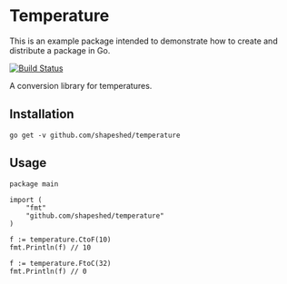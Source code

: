 # Temperature

This is an example package intended to demonstrate how to create and distribute a package in Go.

[![Build Status](https://travis-ci.org/shapeshed/temperature.svg?branch=master)](https://travis-ci.org/shapeshed/temperature)

A conversion library for temperatures.

## Installation

    go get -v github.com/shapeshed/temperature

## Usage

    package main

    import (
        "fmt"
        "github.com/shapeshed/temperature"
    )

    f := temperature.CtoF(10)
    fmt.Println(f) // 10

    f := temperature.FtoC(32)
    fmt.Println(f) // 0

<!-- vim: set ts=4 sts=4 sw=4 expandtab: -->
